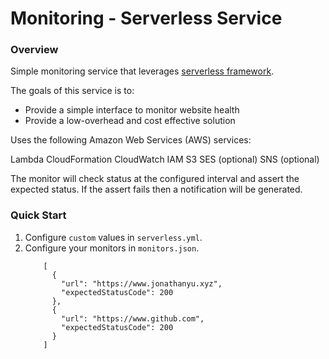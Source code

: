 # Monitoring - Serverless Service

### Overview

Simple monitoring service that leverages [serverless framework](https://github.com/serverless/serverless).

The goals of this service is to:

* Provide a simple interface to monitor website health
* Provide a low-overhead and cost effective solution

Uses the following Amazon Web Services (AWS) services:

Lambda
CloudFormation
CloudWatch
IAM
S3
SES (optional)
SNS (optional)

The monitor will check status at the configured interval and assert the expected status. 
If the assert fails then a notification will be generated.

### Quick Start

1) Configure `custom` values in `serverless.yml`.
2) Configure your monitors in `monitors.json`.
    ```
        [
          {
            "url": "https://www.jonathanyu.xyz",
            "expectedStatusCode": 200
          },
          {
            "url": "https://www.github.com",
            "expectedStatusCode": 200
          }
        ]
    ```
